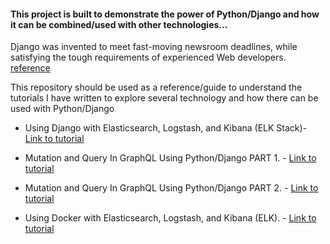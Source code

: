 ####  This project is built to demonstrate the power of Python/Django and how it can be combined/used with other technologies...

Django was invented to meet fast-moving newsroom deadlines, while satisfying the tough requirements of experienced Web developers. [reference](https://www.djangoproject.com/start/overview/)

This repository should be used as a reference/guide to understand the tutorials I have written to explore several technology and how there can be used with Python/Django

- Using Django with Elasticsearch, Logstash, and Kibana (ELK Stack)- [Link to tutorial](https://www.codementor.io/samueljames/using-django-with-elasticsearch-logstash-and-kibana-elk-stack-9l4fwx138)

- Mutation and Query In GraphQL Using Python/Django PART 1. - [Link to tutorial](https://medium.com/@jamesvaresamuel/mutation-and-query-in-graphql-using-python-django-part-1-5bd4bce2b2a3)

- Mutation and Query In GraphQL Using Python/Django PART 2. - [Link to tutorial](https://medium.com/@jamesvaresamuel/mutation-and-query-in-graphql-using-python-django-part-2-79d9852a1092)

- Using Docker with Elasticsearch, Logstash, and Kibana (ELK). - [Link to tutorial](https://www.codementor.io/samueljames/using-docker-with-elasticsearch-logstash-and-kibana-elk-dzucc3c94?published=1)
